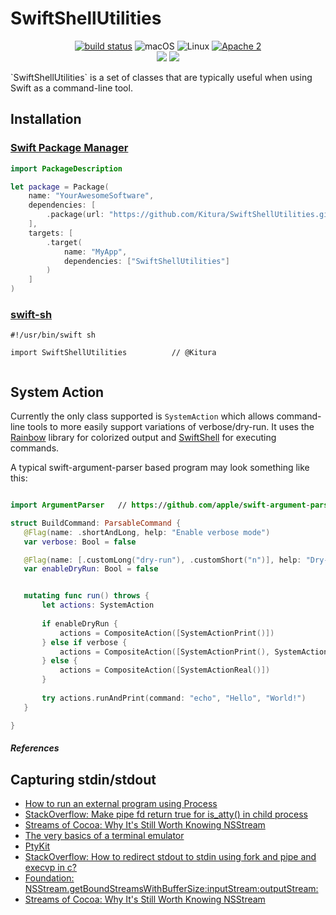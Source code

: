 # SwiftShellUtilities
<p align="center">
<a href="https://github.com/Kitura/SwiftShellUtilities/actions?query=workflow%3ASwift"><img src="https://github.com/Kitura/SwiftShellUtilities/workflows/Swift/badge.svg" alt="build status"></a>
<img src="https://img.shields.io/badge/os-macOS-green.svg?style=flat" alt="macOS">
<img src="https://img.shields.io/badge/os-linux-green.svg?style=flat" alt="Linux">
<a href="LICENSE"><img src="https://img.shields.io/badge/license-Apache2-blue.svg?style=flat" alt="Apache 2"></a>
<br/>
<a href="https://swiftpackageindex.com/Kitura/SwiftShellUtilities"><img src="https://img.shields.io/endpoint?url=https%3A%2F%2Fswiftpackageindex.com%2Fapi%2Fpackages%2FKitura%2F SwiftShellUtilities%2Fbadge%3Ftype%3Dswift-versions"></a>
<a href="https://swiftpackageindex.com/Kitura/SwiftShellUtilities"><img src="https://img.shields.io/endpoint?url=https%3A%2F%2Fswiftpackageindex.com%2Fapi%2Fpackages%2FKitura%2F SwiftShellUtilities%2Fbadge%3Ftype%3Dplatforms"></a>
</p>
`SwiftShellUtilities` is a set of classes that are typically useful when using Swift as a command-line tool.

## Installation
### [Swift Package Manager](https://swift.org/package-manager/)

```swift
import PackageDescription

let package = Package(
    name: "YourAwesomeSoftware",
    dependencies: [
        .package(url: "https://github.com/Kitura/SwiftShellUtilities.git", from: "0.1.0")
    ],
    targets: [
        .target(
            name: "MyApp",
            dependencies: ["SwiftShellUtilities"]
        )
    ]
)
```

### [swift-sh](https://github.com/mxcl/swift-sh)

```
#!/usr/bin/swift sh

import SwiftShellUtilities          // @Kitura


```

## System Action

Currently the only class supported is `SystemAction` which allows command-line tools to more easily support variations of verbose/dry-run.  It uses the [Rainbow](https://github.com/onevcat/Rainbow) library for colorized output and [SwiftShell](https://github.com/kareman/SwiftShell) for executing commands.

 A typical swift-argument-parser based program may look something like this:
 
 ```swift
 
 import ArgumentParser   // https://github.com/apple/swift-argument-parser.git

struct BuildCommand: ParsableCommand {
    @Flag(name: .shortAndLong, help: "Enable verbose mode")
    var verbose: Bool = false

    @Flag(name: [.customLong("dry-run"), .customShort("n")], help: "Dry-run (print but do not execute commands)")
    var enableDryRun: Bool = false


    mutating func run() throws {
        let actions: SystemAction
        
        if enableDryRun {
            actions = CompositeAction([SystemActionPrint()])
        } else if verbose {
            actions = CompositeAction([SystemActionPrint(), SystemActionReal()])
        } else {
            actions = CompositeAction([SystemActionReal()])
        }
     
        try actions.runAndPrint(command: "echo", "Hello", "World!")
    }
 
 }
 ```


##### References

## Capturing stdin/stdout
* [How to run an external program using Process](https://www.hackingwithswift.com/example-code/system/how-to-run-an-external-program-using-process)
* [StackOverflow: Make pipe fd return true for is_atty() in child process](https://stackoverflow.com/questions/58794526/make-pipe-fd-return-true-for-is-atty-in-child-process)
* [Streams of Cocoa: Why It's Still Worth Knowing NSStream](https://pspdfkit.com/blog/2021/streams-of-cocoa-why-its-still-worth-knowing-nsstream/)
* [The very basics of a terminal emulator](https://www.uninformativ.de/blog/postings/2018-02-24/0/POSTING-en.html)
* [PtyKit](https://github.com/Kaiede/PtyKit)
* [StackOverflow: How to redirect stdout to stdin using fork and pipe and execvp in c?](https://stackoverflow.com/questions/49407406/how-to-redirect-stdout-to-stdin-using-fork-and-pipe-and-execvp-in-c)
* [Foundation: NSStream.getBoundStreamsWithBufferSize:inputStream:outputStream:](https://developer.apple.com/documentation/foundation/nsstream/1412683-getboundstreamswithbuffersize?language=objc)
* [Streams of Cocoa: Why It's Still Worth Knowing NSStream](https://pspdfkit.com/blog/2021/streams-of-cocoa-why-its-still-worth-knowing-nsstream/)
